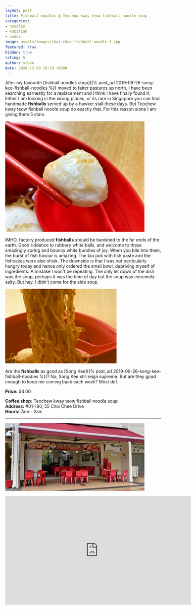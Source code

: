 ```yaml
---
layout: post
title: Fishball noodles @ Teochew kway teow fishball noodle soup
categories:
- noodles
- kopitiam
- bedok
image: assets/images/chai-chee-fishball-noodle-1.jpg
featured: true
hidden: true
rating: 5
author: steve
date: 2020-12-09 18:19 +0800
---
```

After my favourite [fishball noodles shop]({% post_url 2019-09-26-song-kee-fishball-noodles %}) moved to fairer pastures up north, I have been searching earnestly for a replacement and I think I have finally found it. Either I am looking in the wrong places, or its rare in Singapore you can find handmade **fishballs** served up by a hawker stall these days. But Teochew kway teow fishball noodle soup do exactly that. For this reason alone I am giving them 5 stars.

![Handmade fishball](/assets/images/chai-chee-fishball-noodle-2.jpg "Handmade fishball")

IMHO, factory produced **fishballs** should be banished to the far ends of the earth. Good riddance to rubbery white balls, and welcome to these amazingly spring and bouncy white bundles of joy. When you bite into them, the burst of fish flavour is amazing. The tau pok with fish paste and the fishcakes were also shiok. The downside is that I was not particularly hungry today and hence only ordered the small bowl, depriving myself of ingredients. A mistake I won't be repeating. The only let down of the dish was the soup, perhaps it was the time of day but the soup was extremely salty. But hey, I didn't come for the side soup.

![Mee kia noodles](/assets/images/chai-chee-fishball-noodle.gif "Mee kia noodles")

Are the **fishballs** as good as [Song Kee]({% post_url 2019-09-26-song-kee-fishball-noodles %})? No, Song Kee still reign supreme. But are they good enough to keep me coming back each week? Most def.

**Price:** $4.00  

**Coffee shop:** Teochew kway teow fishball noodle soup  
**Address:** #01-190, 55 Chai Chee Drive  
**Hours:** 7am - 2am  

***  

![Teochew kway teow fishball noodle soup](/assets/images/chai-chee-fishball-noodle-3.jpg "Teochew kway teow fishball noodle soup")

<iframe src="https://www.google.com/maps/embed?pb=!1m18!1m12!1m3!1d1994.3750501674604!2d103.91903678338934!3d1.3258705200969336!2m3!1f0!2f0!3f0!3m2!1i1024!2i768!4f13.1!3m3!1m2!1s0x0%3A0x91a98cda5276e0f0!2sShen%20ji%20Teochew%20Keow%20Teow%20Fishball%20Noodle%20Soup!5e0!3m2!1sen!2ssg!4v1607508230950!5m2!1sen!2ssg" width="600" height="350" frameborder="0" style="border:0;" allowfullscreen="" aria-hidden="false" tabindex="0"></iframe>